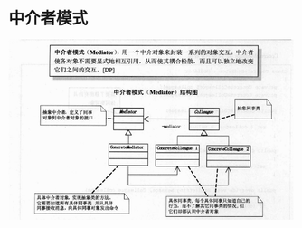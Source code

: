 # 中介者模式

![ALT](https://github.com/Ackermannn/Big-Talk-Design-Pattern/blob/master/image/中介者模式.png)

